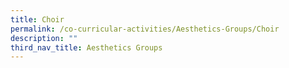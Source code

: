 ```yaml
---
title: Choir
permalink: /co-curricular-activities/Aesthetics-Groups/Choir
description: ""
third_nav_title: Aesthetics Groups
---
```


